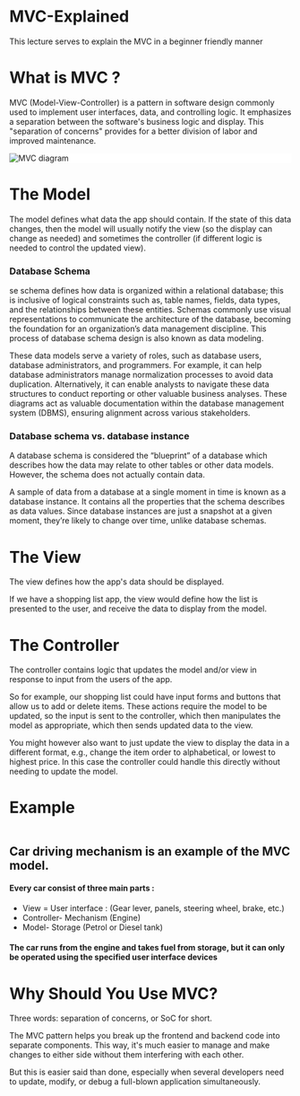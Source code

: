 ﻿# MVC-Explained
This lecture serves to explain the MVC in a beginner friendly manner

# What is MVC ? 
MVC (Model-View-Controller) is a pattern in software design commonly used to implement user interfaces, data, and controlling logic. It emphasizes a separation between the software's business logic and display. This "separation of concerns" provides for a better division of labor and improved maintenance.

<div style="background: white; margin-bottom: 25px">
  <img src="https://www.freecodecamp.org/news/content/images/2021/04/MVC3.png" alt="MVC diagram">
</div>

# The Model
The model defines what data the app should contain. If the state of this data changes, then the model will usually notify the view (so the display can change as needed) and sometimes the controller (if different logic is needed to control the updated view).

### Database Schema 
se schema defines how data is organized within a relational database; this is inclusive of logical constraints such as, table names, fields, data types, and the relationships between these entities. Schemas commonly use visual representations to communicate the architecture of the database, becoming the foundation for an organization’s data management discipline. This process of database schema design is also known as data modeling.

These data models serve a variety of roles, such as database users, database administrators, and programmers. For example, it can help database administrators manage normalization processes to avoid data duplication. Alternatively, it can enable analysts to navigate these data structures to conduct reporting or other valuable business analyses. These diagrams act as valuable documentation within the database management system (DBMS), ensuring alignment across various stakeholders.

### Database schema vs. database instance

A database schema is considered the “blueprint” of a database which describes how the data may relate to other tables or other data models. However, the schema does not actually contain data.

A sample of data from a database at a single moment in time is known as a database instance. It contains all the properties that the schema describes as data values. Since database instances are just a snapshot at a given moment, they’re likely to change over time, unlike database schemas.

# The View
The view defines how the app's data should be displayed.

If we have a shopping list app, the view would define how the list is presented to the user, and receive the data to display from the model.

# The Controller
The controller contains logic that updates the model and/or view in response to input from the users of the app.

So for example, our shopping list could have input forms and buttons that allow us to add or delete items. These actions require the model to be updated, so the input is sent to the controller, which then manipulates the model as appropriate, which then sends updated data to the view.

You might however also want to just update the view to display the data in a different format, e.g., change the item order to alphabetical, or lowest to highest price. In this case the controller could handle this directly without needing to update the model.

# Example 
<div style="background: white; margin-bottom: 25px">
  <img src="https://www.guru99.com/images/1/122118_0445_MVCTutorial3.png" alt="">
</div>

## Car driving mechanism is an example of the MVC model.

#### Every car consist of three main parts :
- View = User interface : (Gear lever, panels, steering wheel, brake, etc.)
- Controller- Mechanism (Engine)
- Model- Storage (Petrol or Diesel tank)

#### The car runs from the engine and takes fuel from storage, but it can only be operated using the specified user interface devices

# Why Should You Use MVC?
Three words: separation of concerns, or SoC for short.

The MVC pattern helps you break up the frontend and backend code into separate components. This way, it's much easier to manage and make changes to either side without them interfering with each other.

But this is easier said than done, especially when several developers need to update, modify, or debug a full-blown application simultaneously.
